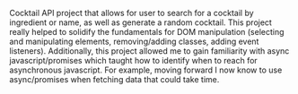Cocktail API project that allows for user to search for a cocktail by ingredient or name, as well as generate a random cocktail. This project really helped to solidify the fundamentals for DOM manipulation (selecting and manipulating elements, removing/adding classes, adding event listeners). Additionally, this project allowed me to gain familiarity with async javascript/promises which taught how to identify when to reach for asynchronous javascript. For example, moving forward I now know to use async/promises when fetching data that could take time.  